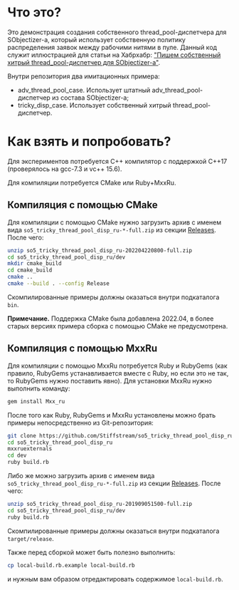# Что это?
Это демонстрация создания собственного thread_pool-диспетчера для SObjectizer-а,
который использует собственную политику распределения заявок между
рабочими нитями в пуле. Данный код служит иллюстрацией для статьи
на Хабрхабр: ["Пишем собственный хитрый thread_pool-диспетчер для SObjectizer-а"](https://habrahabr.ru/post/353712/).

Внутри репозитория два имитационных примера:

* adv_thread_pool_case. Использует штатный adv_thread_pool-диспетчер из состава SObjectizer-а;
* tricky_disp_case. Использует собственный хитрый thread_pool-диспетчер.

# Как взять и попробовать?
Для экспериментов потребуется С++ компилятор с поддержкой C++17 (проверялось
на gcc-7.3 и vc++ 15.6).

Для компиляции потребуется CMake или Ruby+MxxRu.

## Компиляция с помощью CMake

Для компиляции с помощью CMake нужно загрузить архив с именем вида `so5_tricky_thread_pool_disp_ru-*-full.zip` из секции [Releases](https://github.com/Stiffstream/so5_tricky_thread_pool_disp_ru/releases). После чего:

```sh
unzip so5_tricky_thread_pool_disp_ru-202204220800-full.zip
cd so5_tricky_thread_pool_disp_ru/dev
mkdir cmake_build
cd cmake_build
cmake ..
cmake --build . --config Release
```

Скомпилированные примеры должны оказаться внутри подкаталога `bin`.

**Примечание.** Поддержка CMake была добавлена 2022.04, в более старых версиях примера сборка с помощью CMake не предусмотрена.

## Компиляция с помощью MxxRu
Для компиляции с помощью MxxRu потребуется Ruby и RubyGems (как правило, RubyGems устанавливается вместе с Ruby, но если это не так, то RubyGems нужно поставить явно). Для установки MxxRu нужно выполнить команду:

```sh
gem install Mxx_ru
```

После того как Ruby, RubyGems и MxxRu установлены можно брать примеры непосредственно из Git-репозитория:

```sh
git clone https://github.com/Stiffstream/so5_tricky_thread_pool_disp_ru
cd so5_tricky_thread_pool_disp_ru
mxxruexternals
cd dev
ruby build.rb
```

Либо же можно загрузить архив с именем вида `so5_tricky_thread_pool_disp_ru-*-full.zip` из секции [Releases](https://github.com/Stiffstream/so5_tricky_thread_pool_disp_ru/releases). После чего:

```sh
unzip so5_tricky_thread_pool_disp_ru-201909051500-full.zip
cd so5_tricky_thread_pool_disp_ru/dev
ruby build.rb
```

Скомпилированные примеры должны оказаться внутри подкаталога `target/release`.

Также перед сборкой может быть полезно выполнить:

```sh
cp local-build.rb.example local-build.rb
```

и нужным вам образом отредактировать содержимое `local-build.rb`.


